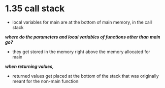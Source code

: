 # 1.35 call stack

- local variables for main are at the bottom of main memory, in the call stack

***where do the parameters and local variables of functions other than main go?***

- they get stored in the memory right above the memory allocated for main

***when returning values,***

- returned values get placed at the bottom of the stack that was originally meant for the non-main function